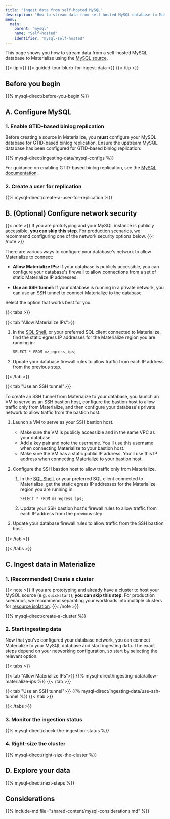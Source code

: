 ```yaml
---
title: "Ingest data from self-hosted MySQL"
description: "How to stream data from self-hosted MySQL database to Materialize"
menu:
  main:
    parent: "mysql"
    name: "Self-hosted"
    identifier: "mysql-self-hosted"
---
```


This page shows you how to stream data from a self-hosted MySQL database to
Materialize using the [MySQL source](/sql/create-source/mysql/).

{{< tip >}}
{{< guided-tour-blurb-for-ingest-data >}}
{{< /tip >}}

## Before you begin

{{% mysql-direct/before-you-begin %}}

## A. Configure MySQL

### 1. Enable GTID-based binlog replication

Before creating a source in Materialize, you **must** configure your MySQL
database for GTID-based binlog replication. Ensure the upstream MySQL database
has been configured for GTID-based binlog replication:

{{% mysql-direct/ingesting-data/mysql-configs %}}

For guidance on enabling GTID-based binlog replication, see the
[MySQL documentation](https://dev.mysql.com/blog-archive/enabling-gtids-without-downtime-in-mysql-5-7-6/).

### 2. Create a user for replication

{{% mysql-direct/create-a-user-for-replication %}}

## B. (Optional) Configure network security

{{< note >}}
If you are prototyping and your MySQL instance is publicly accessible, **you can
skip this step**. For production scenarios, we recommend configuring one of the
network security options below.
{{< /note >}}

There are various ways to configure your database's network to allow Materialize
to connect:

- **Allow Materialize IPs:** If your database is publicly accessible, you can
    configure your database's firewall to allow connections from a set of
    static Materialize IP addresses.

- **Use an SSH tunnel:** If your database is running in a private network, you
    can use an SSH tunnel to connect Materialize to the database.

Select the option that works best for you.

{{< tabs >}}

{{< tab "Allow Materialize IPs">}}

1. In the [SQL Shell](/console/), or your preferred SQL
   client connected to Materialize, find the static egress IP addresses for the
   Materialize region you are running in:

    ```mzsql
    SELECT * FROM mz_egress_ips;
    ```

1. Update your database firewall rules to allow traffic from each IP address
   from the previous step.

{{< /tab >}}

{{< tab "Use an SSH tunnel">}}

To create an SSH tunnel from Materialize to your database, you launch an VM to
serve as an SSH bastion host, configure the bastion host to allow traffic only
from Materialize, and then configure your database's private network to allow
traffic from the bastion host.

1. Launch a VM to serve as your SSH bastion host.

    - Make sure the VM is publicly accessible and in the same VPC as your
      database.
    - Add a key pair and note the username. You'll use this username when
      connecting Materialize to your bastion host.
    - Make sure the VM has a static public IP address. You'll use this IP
      address when connecting Materialize to your bastion host.

1. Configure the SSH bastion host to allow traffic only from Materialize.

    1. In the [SQL Shell](/console/), or your preferred
       SQL client connected to Materialize, get the static egress IP addresses for
       the Materialize region you are running in:

       ```mzsql
       SELECT * FROM mz_egress_ips;
       ```

    1. Update your SSH bastion host's firewall rules to allow traffic from each
       IP address from the previous step.

1. Update your database firewall rules to allow traffic from the SSH bastion
   host.

{{< /tab >}}

{{< /tabs >}}

## C. Ingest data in Materialize

### 1. (Recommended) Create a cluster

{{< note >}}
If you are prototyping and already have a cluster to host your MySQL
source (e.g. `quickstart`), **you can skip this step**. For production
scenarios, we recommend separating your workloads into multiple clusters for
[resource isolation](/sql/create-cluster/#resource-isolation).
{{< /note >}}

{{% mysql-direct/create-a-cluster %}}

### 2. Start ingesting data

Now that you've configured your database network, you can connect Materialize to
your MySQL database and start ingesting data. The exact steps depend on your
networking configuration, so start by selecting the relevant option.

{{< tabs >}}

{{< tab "Allow Materialize IPs">}}
{{% mysql-direct/ingesting-data/allow-materialize-ips %}}
{{< /tab >}}

{{< tab "Use an SSH tunnel">}}
{{% mysql-direct/ingesting-data/use-ssh-tunnel %}}
{{< /tab >}}

{{< /tabs >}}


[//]: # "TODO(morsapaes) Replace these Step 6. and 7. with guidance using the
new progress metrics in mz_source_statistics + console monitoring, when
available(also for PostgreSQL)."

### 3. Monitor the ingestion status

{{% mysql-direct/check-the-ingestion-status %}}

### 4. Right-size the cluster

{{% mysql-direct/right-size-the-cluster %}}

## D. Explore your data

{{% mysql-direct/next-steps %}}

## Considerations

{{% include-md file="shared-content/mysql-considerations.md" %}}
